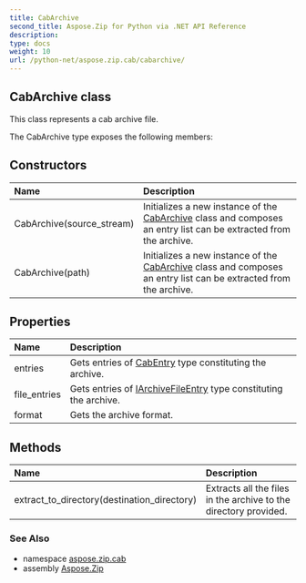 ```yaml
---
title: CabArchive
second_title: Aspose.Zip for Python via .NET API Reference
description: 
type: docs
weight: 10
url: /python-net/aspose.zip.cab/cabarchive/
---
```


## CabArchive class

This class represents a cab archive file.

The CabArchive type exposes the following members:
## Constructors
| Name | Description |
| :- | :- |
|CabArchive(source_stream)|Initializes a new instance of the [CabArchive](/zip/python-net/aspose.zip.cab/cabarchive/) class and composes an entry list can be extracted from the archive.|
|CabArchive(path)|Initializes a new instance of the [CabArchive](/zip/python-net/aspose.zip.cab/cabarchive/) class and composes an entry list can be extracted from the archive.|
## Properties
| Name | Description |
| :- | :- |
|entries|Gets entries of [CabEntry](/zip/python-net/aspose.zip.cab/cabentry/) type constituting the archive.|
|file_entries|Gets entries of [IArchiveFileEntry](/zip/python-net/aspose.zip/iarchivefileentry/) type constituting the archive.|
|format|Gets the archive format.|
## Methods
| Name | Description |
| :- | :- |
|extract_to_directory(destination_directory)|Extracts all the files in the archive to the directory provided.|

### See Also

* namespace [aspose.zip.cab](/zip/python-net/aspose.zip.cab/)
* assembly [Aspose.Zip](/zip/python-net/)

